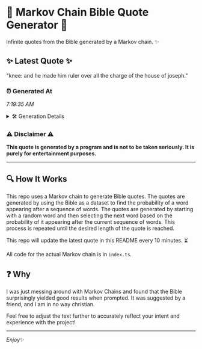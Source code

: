 # 📖 Markov Chain Bible Quote Generator 📖

Infinite quotes from the Bible generated by a Markov chain. ✨

## ✨ Latest Quote ✨
"knee: and he made him ruler over all the charge of the house of joseph."

### ⏰ Generated At
*7:19:35 AM*

<details>
    <summary>🛠️ Generation Details</summary>
    <p>
        <strong>🌱 Seed:</strong> knee:<br>
        <strong>🔄 Iterations:</strong> 14<br>
        <strong>📜 Context History:</strong><br>[ knee: ]: and<br>[ knee:, and ]: he<br>[ knee:, and, he ]: made<br>[ knee:, and, he, made ]: him<br>[ knee:, and, he, made, him ]: ruler<br>[ knee:, and, he, made, him, ruler ]: over<br>[ and, he, made, him, ruler, over ]: all<br>[ he, made, him, ruler, over, all ]: the<br>[ made, him, ruler, over, all, the ]: charge<br>[ him, ruler, over, all, the, charge ]: of<br>[ ruler, over, all, the, charge, of ]: the<br>[ over, all, the, charge, of, the ]: house<br>[ all, the, charge, of, the, house ]: of<br>[ the, charge, of, the, house, of ]: joseph.<br>
    </p>
</details>

### ⚠️ Disclaimer ⚠️
**This quote is generated by a program and is not to be taken seriously. It is purely for entertainment purposes.**

---

## 🔍 How It Works

This repo uses a Markov chain to generate Bible quotes. The quotes are generated by using the Bible as a dataset to find the probability of a word appearing after a sequence of words. The quotes are generated by starting with a random word and then selecting the next word based on the probability of it appearing after the current sequence of words. This process is repeated until the desired length of the quote is reached.

This repo will update the latest quote in this README every 10 minutes. ⏳

All code for the actual Markov chain is in `index.ts`.

## ❓ Why

I was just messing around with Markov Chains and found that the Bible surprisingly yielded good results when prompted. 
It was suggested by a friend, and I am in no way christian.

Feel free to adjust the text further to accurately reflect your intent and experience with the project!

---

*Enjoy*✨
